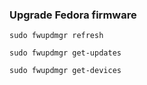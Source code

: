 ### Upgrade Fedora firmware

`sudo fwupdmgr refresh`

`sudo fwupdmgr get-updates`

`sudo fwupdmgr get-devices`
